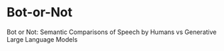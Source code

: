 # Bot-or-Not
Bot or Not: Semantic Comparisons of Speech by Humans vs Generative Large Language Models
